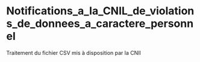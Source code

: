 # Notifications_a_la_CNIL_de_violations_de_donnees_a_caractere_personnel
Traitement du fichier CSV mis à disposition par la CNIl
